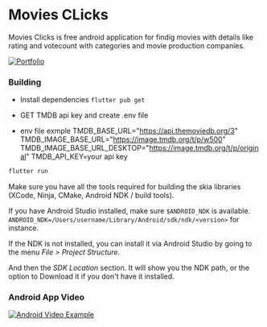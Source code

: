 # Movies CLicks

Movies Clicks is free android application for findig movies with details like rating and votecount with categories and movie production companies.

[![Portfolio](https://ankitgautam.vercel.app/asset/images/logo.ico)](https://ankitgautam.vercel.app/)

### Building

- Install dependencies `flutter pub get`
- GET TMDB api key and create .env file

- env file exmple
  TMDB_BASE_URL="https://api.themoviedb.org/3"
  TMDB_IMAGE_BASE_URL="https://image.tmdb.org/t/p/w500"
  TMDB_IMAGE_BASE_URL_DESKTOP="https://image.tmdb.org/t/p/original"
  TMDB_API_KEY=your api key

```sh
flutter run
```

Make sure you have all the tools required for building the skia libraries (XCode, Ninja, CMake, Android NDK / build tools).

If you have Android Studio installed, make sure `$ANDROID_NDK` is available.
`ANDROID_NDK=/Users/username/Library/Android/sdk/ndk/<version>` for instance.

If the NDK is not installed, you can install it via Android Studio by going to the menu _File > Project Structure_.

And then the _SDK Location_ section. It will show you the NDK path, or the option to Download it if you don't have it installed.

### Android App Video
[![Android Video Example](https://img.youtube.com/vi/TMTn7U9IovQ/maxresdefault.jpg)](https://www.youtube.com/watch?v=TMTn7U9IovQ)
